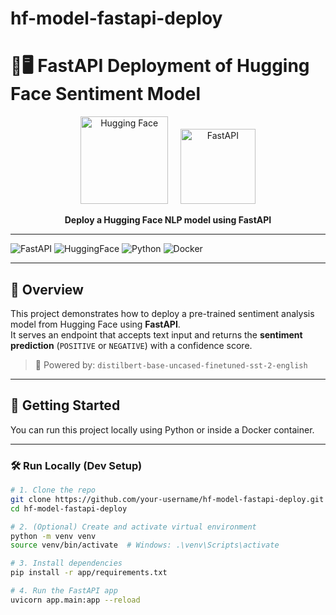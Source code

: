 # hf-model-fastapi-deploy

# 🤗🖥️ FastAPI Deployment of Hugging Face Sentiment Model

<p align="center">
  <img src="https://huggingface.co/front/assets/huggingface_logo-noborder.svg" alt="Hugging Face" width="140" />
  &nbsp;&nbsp;&nbsp;
  <img src="https://fastapi.tiangolo.com/img/logo-margin/logo-teal.png" alt="FastAPI" width="120" />
</p>

<p align="center">
  <b>Deploy a Hugging Face NLP model using FastAPI</b>
</p>

---

![FastAPI](https://img.shields.io/badge/FastAPI-005571?style=for-the-badge&logo=fastapi)
![HuggingFace](https://img.shields.io/badge/HuggingFace-%F0%9F%A4%97-yellow?style=for-the-badge)
![Python](https://img.shields.io/badge/Python-3.10-blue?style=for-the-badge&logo=python)
![Docker](https://img.shields.io/badge/Docker-Containerized-lightblue?style=for-the-badge&logo=docker)

---

## 🧠 Overview

This project demonstrates how to deploy a pre-trained sentiment analysis model from Hugging Face using **FastAPI**.  
It serves an endpoint that accepts text input and returns the **sentiment prediction** (`POSITIVE` or `NEGATIVE`) with a confidence score.

> 💬 Powered by: `distilbert-base-uncased-finetuned-sst-2-english`

---

## 🚀 Getting Started

You can run this project locally using Python or inside a Docker container.

---

### 🛠️ Run Locally (Dev Setup)

```bash
# 1. Clone the repo
git clone https://github.com/your-username/hf-model-fastapi-deploy.git
cd hf-model-fastapi-deploy

# 2. (Optional) Create and activate virtual environment
python -m venv venv
source venv/bin/activate  # Windows: .\venv\Scripts\activate

# 3. Install dependencies
pip install -r app/requirements.txt

# 4. Run the FastAPI app
uvicorn app.main:app --reload
